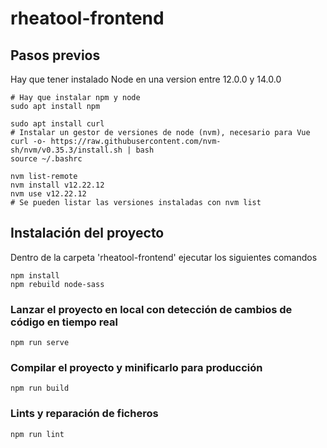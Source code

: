# rheatool-frontend

## Pasos previos
Hay que tener instalado Node en una version entre 12.0.0 y 14.0.0
```
# Hay que instalar npm y node
sudo apt install npm

sudo apt install curl
# Instalar un gestor de versiones de node (nvm), necesario para Vue
curl -o- https://raw.githubusercontent.com/nvm-sh/nvm/v0.35.3/install.sh | bash
source ~/.bashrc

nvm list-remote
nvm install v12.22.12
nvm use v12.22.12
# Se pueden listar las versiones instaladas con nvm list
```

## Instalación del proyecto
Dentro de la carpeta 'rheatool-frontend' ejecutar los siguientes comandos
```
npm install
npm rebuild node-sass
```

### Lanzar el proyecto en local con detección de cambios de código en tiempo real
```
npm run serve
```

### Compilar el proyecto y minificarlo para producción
```
npm run build
```

### Lints y reparación de ficheros
```
npm run lint
```
